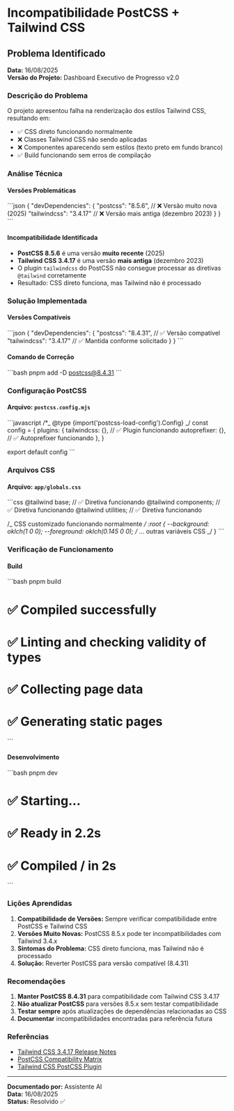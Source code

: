 # Incompatibilidade PostCSS + Tailwind CSS

## Problema Identificado

**Data:** 16/08/2025\
**Versão do Projeto:** Dashboard Executivo de Progresso v2.0

### Descrição do Problema

O projeto apresentou falha na renderização dos estilos Tailwind CSS, resultando em:

- ✅ CSS direto funcionando normalmente
- ❌ Classes Tailwind CSS não sendo aplicadas
- ❌ Componentes aparecendo sem estilos (texto preto em fundo branco)
- ✅ Build funcionando sem erros de compilação

### Análise Técnica

#### Versões Problemáticas

\`\`\`json { "devDependencies": { "postcss": "8.5.6", // ❌ Versão muito nova (2025) "tailwindcss":
"3.4.17" // ❌ Versão mais antiga (dezembro 2023) } } \`\`\`

#### Incompatibilidade Identificada

- **PostCSS 8.5.6** é uma versão **muito recente** (2025)
- **Tailwind CSS 3.4.17** é uma versão **mais antiga** (dezembro 2023)
- O plugin `tailwindcss` do PostCSS não consegue processar as diretivas `@tailwind` corretamente
- Resultado: CSS direto funciona, mas Tailwind não é processado

### Solução Implementada

#### Versões Compatíveis

\`\`\`json { "devDependencies": { "postcss": "8.4.31", // ✅ Versão compatível "tailwindcss":
"3.4.17" // ✅ Mantida conforme solicitado } } \`\`\`

#### Comando de Correção

\`\`\`bash pnpm add -D postcss@8.4.31 \`\`\`

### Configuração PostCSS

#### Arquivo: `postcss.config.mjs`

\`\`\`javascript /\*_ @type {import('postcss-load-config').Config} _/ const config = { plugins: {
tailwindcss: {}, // ✅ Plugin funcionando autoprefixer: {}, // ✅ Autoprefixer funcionando }, }

export default config \`\`\`

### Arquivos CSS

#### Arquivo: `app/globals.css`

\`\`\`css @tailwind base; // ✅ Diretiva funcionando @tailwind components; // ✅ Diretiva
funcionando @tailwind utilities; // ✅ Diretiva funcionando

/_ CSS customizado funcionando normalmente _/ :root { --background: oklch(1 0 0); --foreground:
oklch(0.145 0 0); /_ ... outras variáveis CSS _/ } \`\`\`

### Verificação de Funcionamento

#### Build

\`\`\`bash pnpm build

# ✅ Compiled successfully

# ✅ Linting and checking validity of types

# ✅ Collecting page data

# ✅ Generating static pages

\`\`\`

#### Desenvolvimento

\`\`\`bash pnpm dev

# ✅ Starting...

# ✅ Ready in 2.2s

# ✅ Compiled / in 2s

\`\`\`

### Lições Aprendidas

1. **Compatibilidade de Versões:** Sempre verificar compatibilidade entre PostCSS e Tailwind CSS
2. **Versões Muito Novas:** PostCSS 8.5.x pode ter incompatibilidades com Tailwind 3.4.x
3. **Sintomas do Problema:** CSS direto funciona, mas Tailwind não é processado
4. **Solução:** Reverter PostCSS para versão compatível (8.4.31)

### Recomendações

1. **Manter PostCSS 8.4.31** para compatibilidade com Tailwind CSS 3.4.17
2. **Não atualizar PostCSS** para versões 8.5.x sem testar compatibilidade
3. **Testar sempre** após atualizações de dependências relacionadas ao CSS
4. **Documentar** incompatibilidades encontradas para referência futura

### Referências

- [Tailwind CSS 3.4.17 Release Notes](https://github.com/tailwindlabs/tailwindcss/releases/tag/v3.4.17)
- [PostCSS Compatibility Matrix](https://github.com/postcss/postcss#compatibility)
- [Tailwind CSS PostCSS Plugin](https://tailwindcss.com/docs/installation#postcss)

---

**Documentado por:** Assistente AI\
**Data:** 16/08/2025\
**Status:** Resolvido ✅
